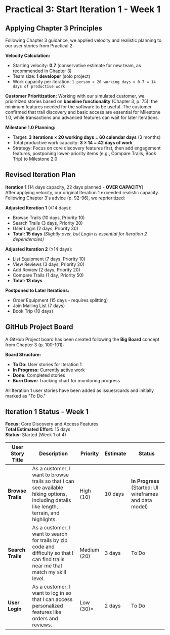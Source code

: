 # Practical 3: Start Iteration 1 - Week 1

## Applying Chapter 3 Principles

Following Chapter 3 guidance, we applied velocity and realistic planning to our user stories from Practical 2:

**Velocity Calculation:**
- Starting velocity: **0.7** (conservative estimate for new team, as recommended in Chapter 3)
- Team size: **1 developer** (solo project)
- Work capacity per iteration: `1 person × 20 working days × 0.7 = 14 days of productive work`

**Customer Prioritization:**
Working with our simulated customer, we prioritized stories based on **baseline functionality** (Chapter 3, p. 75): the minimum features needed for the software to be useful. The customer confirmed that trail discovery and basic access are essential for Milestone 1.0, while transactions and advanced features can wait for later iterations.

**Milestone 1.0 Planning:**
- Target: **3 iterations × 20 working days = 60 calendar days** (3 months)
- Total productive work capacity: **3 × 14 = 42 days of work**
- Strategy: Focus on core discovery features first, then add engagement features, postponing lower-priority items (e.g., Compare Trails, Book Trip) to Milestone 2.0

## Revised Iteration Plan

**Iteration 1** (14 days capacity, 22 days planned - **OVER CAPACITY**)  
After applying velocity, our original Iteration 1 exceeded realistic capacity. Following Chapter 3's advice (p. 92-96), we reprioritized:

**Adjusted Iteration 1** (≤14 days):
- Browse Trails (10 days, Priority 10)
- Search Trails (3 days, Priority 20)
- User Login (2 days, Priority 30)
- **Total: 15 days** *(Slightly over, but Login is essential for Iteration 2 dependencies)*

**Adjusted Iteration 2** (≤14 days):
- List Equipment (7 days, Priority 10)
- View Reviews (3 days, Priority 20)
- Add Review (2 days, Priority 20)
- Compare Trails (1 day, Priority 50)
- **Total: 13 days**

**Postponed to Later Iterations:**
- Order Equipment (15 days - requires splitting)
- Join Mailing List (7 days)
- Book Trip (10 days)

## GitHub Project Board

A GitHub Project board has been created following the **Big Board** concept from Chapter 3 (p. 100-101):

**Board Structure:**
- **To Do:** User stories for Iteration 1
- **In Progress:** Currently active work
- **Done:** Completed stories
- **Burn Down:** Tracking chart for monitoring progress


All Iteration 1 user stories have been added as issues/cards and initially marked as "To Do."

## Iteration 1 Status - Week 1

**Focus:** Core Discovery and Access Features  
**Total Estimated Effort:** 15 days  
**Status:** Started (Week 1 of 4)

| User Story Title | Description | Priority | Estimate | Status |
|-----------------|-------------|----------|----------|---------|
| **Browse Trails** | As a customer, I want to browse trails so that I can see available hiking options, including details like length, terrain, and highlights. | High (10) | 10 days | **In Progress** (Started: UI wireframes and data model) |
| **Search Trails** | As a customer, I want to search for trails by zip code and difficulty so that I can find trails near me that match my skill level. | Medium (20) | 3 days | To Do |
| **User Login** | As a customer, I want to log in so that I can access personalized features like orders and reviews. | Low (30)* | 2 days | To Do |
